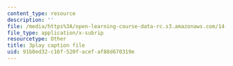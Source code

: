 ```yaml
---
content_type: resource
description: ''
file: /media/https%3A/open-learning-course-data-rc.s3.amazonaws.com/14-13-psychology-and-economics-spring-2020/91b0ed32c16f520facefaf88d670319e_LJnCFFyF-M.vtt
file_type: application/x-subrip
resourcetype: Other
title: 3play caption file
uid: 91b0ed32-c16f-520f-acef-af88d670319e
---
```


